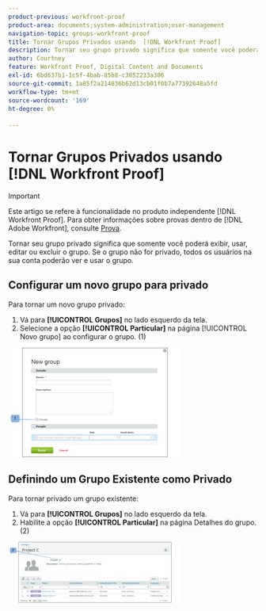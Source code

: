 ```yaml
---
product-previous: workfront-proof
product-area: documents;system-administration;user-management
navigation-topic: groups-workfront-proof
title: Tornar Grupos Privados usando  [!DNL Workfront Proof]
description: Tornar seu grupo privado significa que somente você poderá exibir, usar, editar ou excluir o grupo. Se o grupo não for privado, todos os usuários na sua conta poderão ver e usar o grupo.
author: Courtney
feature: Workfront Proof, Digital Content and Documents
exl-id: 6bd637b1-1c5f-4bab-85b8-c3852233a306
source-git-commit: 1a85f2a214036b62d13cb01f0b7a77392648a5fd
workflow-type: tm+mt
source-wordcount: '169'
ht-degree: 0%

---
```


# Tornar Grupos Privados usando [!DNL Workfront Proof]

>[!IMPORTANT]
>
>Este artigo se refere à funcionalidade no produto independente [!DNL Workfront Proof]. Para obter informações sobre provas dentro de [!DNL Adobe Workfront], consulte [Prova](../../../review-and-approve-work/proofing/proofing.md).

Tornar seu grupo privado significa que somente você poderá exibir, usar, editar ou excluir o grupo. Se o grupo não for privado, todos os usuários na sua conta poderão ver e usar o grupo.

## Configurar um novo grupo para privado

Para tornar um novo grupo privado:

1. Vá para **[!UICONTROL Grupos]** no lado esquerdo da tela.
1. Selecione a opção **[!UICONTROL Particular]** na página [!UICONTROL Novo grupo] ao configurar o grupo. (1)

![Private_new_group.png](assets/private-new-group-350x221.png)

## Definindo um Grupo Existente como Privado

Para tornar privado um grupo existente:

1. Vá para **[!UICONTROL Grupos]** no lado esquerdo da tela.
1. Habilite a opção **[!UICONTROL Particular]** na página Detalhes do grupo. (2)

![Detalhes_do_Grupo_Privado.png](assets/private-group-details-350x123.png)
